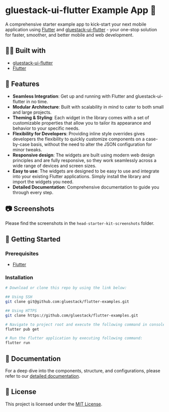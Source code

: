 # gluestack-ui-flutter Example App 🚀

A comprehensive starter example app to kick-start your next mobile application using [Flutter](https://flutter.dev/) and [gluestack-ui-flutter](https://pub.dev/packages/gluestack_ui) - your one-stop solution for faster, smoother, and better mobile and web development.

## 👩‍💻 Built with

- [gluestack-ui-flutter](https://pub.dev/packages/gluestack_ui)
- [Flutter](https://flutter.dev/)

## 🌟 Features

- **Seamless Integration**: Get up and running with Flutter and gluestack-ui-flutter in no time.
- **Modular Architecture**: Built with scalability in mind to cater to both small and large projects.
- **Theming & Styling**: Each widget in the library comes with a set of customizable properties that allow you to tailor its appearance and behavior to your specific needs.
- **Flexibility for Developers**: Providing inline style overrides gives developers the flexibility to quickly customize components on a case-by-case basis, without the need to alter the JSON configuration for minor tweaks.
- **Responsive design**: The widgets are built using modern web design principles and are fully responsive, so they work seamlessly across a wide range of devices and screen sizes.
- **Easy to use**: The widgets are designed to be easy to use and integrate into your existing Flutter applications. Simply install the library and import the widgets you need.
- **Detailed Documentation**: Comprehensive documentation to guide you through every step.

## 📷 Screenshots

Please find the screenshots in the `head-starter-kit-screenshots` folder.

## 🚀 Getting Started

### Prerequisites

- [Flutter](https://flutter.dev/)

### Installation

```bash
# Download or clone this repo by using the link below:

## Using SSH
git clone git@github.com:gluestack/flutter-examples.git

## Using HTTPS
git clone https://github.com/gluestack/flutter-examples.git

# Navigate to project root and execute the following command in console to get the required dependencies:
flutter pub get

# Run the flutter application by executing following command:
flutter run
```

## 📖 Documentation

For a deep dive into the components, structure, and configurations, please refer to our [detailed documentation](https://ui.gluestack.io/docs/getting-started/installation).

## 📄 License

This project is licensed under the [MIT License](https://opensource.org/license/mit/).

```

```
